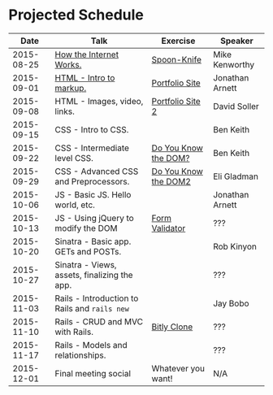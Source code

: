 # Projected Schedule

| Date       | Talk                                                               | Exercise                                                          | Speaker           |
|------------|--------------------------------------------------------------------|-------------------------------------------------------------------|-------------------|
| 2015-08-25 | [How the Internet Works.](https://goo.gl/ZMyDFT)                   | [Spoon-Knife](https://github.com/CWDG/Spoon-Knife)                | Mike Kenworthy    |
| 2015-09-01 | [HTML - Intro to markup.](https://github.com/j3rn/j3rn.github.io)  | [Portfolio Site](https://github.com/CWDG/portfolio-site)          | Jonathan Arnett   |
| 2015-09-08 | HTML - Images, video, links.                                       | [Portfolio Site 2](https://github.com/CWDG/portfolio-site-2)      | David Soller      |
| 2015-09-15 | CSS - Intro to CSS.                                                |                                                                   | Ben Keith         |
| 2015-09-22 | CSS - Intermediate level CSS.                                      | [Do You Know the DOM?](https://github.com/CWDG/DoYouKnowTheDOM)   | Ben Keith         |
| 2015-09-29 | CSS - Advanced CSS and Preprocessors.                              | [Do You Know the DOM2](https://github.com/CWDG/DoYouKnowTheDom2)  | Eli Gladman       |
| 2015-10-06 | JS - Basic JS. Hello world, etc.                                   |                                                                   | Jonathan Arnett   |
| 2015-10-13 | JS - Using jQuery to modify the DOM                                | [Form Validator](https://github.com/CWDG/FormValidator)           | ???               |
| 2015-10-20 | Sinatra - Basic app. GETs and POSTs.                               |                                                                   | Rob Kinyon        |
| 2015-10-27 | Sinatra - Views, assets, finalizing the app.                       |                                                                   | ???               |
| 2015-11-03 | Rails - Introduction to Rails and `rails new`                      |                                                                   | Jay Bobo          |
| 2015-11-10 | Rails - CRUD and MVC with Rails.                                   | [Bitly Clone](https://github.com/CWDG/BitlyClone)                 | ???               |
| 2015-11-17 | Rails - Models and relationships.                                  |                                                                   | ???               |
| 2015-12-01 | Final meeting social                                               | Whatever you want!                                                | N/A               |
